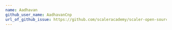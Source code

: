 ```yaml
---
name: Aadhavan
github_user_name: AadhavanCnp
url_of_github_issue: https://github.com/scaleracademy/scaler-open-source-september-challenge/issues/613
---
```

